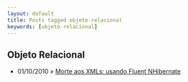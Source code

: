 ```yaml
---
layout: default
title: Posts tagged objeto-relacional
keywords: [objeto-relacional]
---
```

<h2 class="category">Objeto Relacional</h2>
<ul class="posts">
<li>
<p>
<span class="date">01/10/2010</span> &raquo; 
<a href="/blog/morte-aos-xmls-usando-fluent-nhibernate">Morte aos XMLs: usando Fluent NHibernate</a>
</p>
</li> 
</ul>
